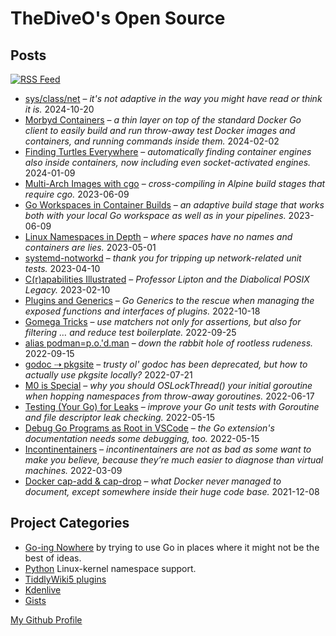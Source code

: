 # TheDiveO's Open Source

## Posts

<a href="/feed.xml">![RSS Feed](https://img.shields.io/badge/RSS-FFA500?style=flat&logo=rss&logoColor=white)</a>

<div class="posts">


- [sys/class/net](/art/sys-class-net) – _it&#39;s not adaptive in the way you might have read or think it is._ <span class="postdate">2024-10-20</span>
- [Morbyd Containers](/art/morbyd) – _a thin layer on top of the standard Docker Go client to easily build and run throw-away test Docker images and containers, and running commands inside them._ <span class="postdate">2024-02-02</span>
- [Finding Turtles Everywhere](/art/turtles) – _automatically finding container engines also inside containers, now including even socket-activated engines._ <span class="postdate">2024-01-09</span>
- [Multi-Arch Images with cgo](/art/multiarchcgo) – _cross-compiling in Alpine build stages that require cgo._ <span class="postdate">2023-06-09</span>
- [Go Workspaces in Container Builds](/art/localwscontainer) – _an adaptive build stage that works both with your local Go workspace as well as in your pipelines._ <span class="postdate">2023-06-09</span>
- [Linux Namespaces in Depth](/art/lxnamespaces) – _where spaces have no names and containers are lies._ <span class="postdate">2023-05-01</span>
- [systemd-notworkd](/art/notworkd) – _thank you for tripping up network-related unit tests._ <span class="postdate">2023-04-10</span>
- [C(r)apabilities Illustrated](/art/capabilities) – _Professor Lipton and the Diabolical POSIX Legacy._ <span class="postdate">2023-02-10</span>
- [Plugins and Generics](/art/plug-generics) – _Go Generics to the rescue when managing the exposed functions and interfaces of plugins._ <span class="postdate">2022-10-18</span>
- [Gomega Tricks](/art/gomega-tricks) – _use matchers not only for assertions, but also for filtering … and reduce test boilerplate._ <span class="postdate">2022-09-25</span>
- [alias podman=p.o.&#39;d.man](/art/podman) – _down the rabbit hole of rootless rudeness._ <span class="postdate">2022-09-15</span>
- [godoc ⇢ pkgsite](/art/pkgsite) – _trusty ol&#39; godoc has been deprecated, but how to actually use pkgsite locally?_ <span class="postdate">2022-07-21</span>
- [M0 is Special](/art/namspill) – _why you should OSLockThread() your initial goroutine when hopping namespaces from throw-away goroutines._ <span class="postdate">2022-06-17</span>
- [Testing (Your Go) for Leaks](/art/leaky) – _improve your Go unit tests with Goroutine and file descriptor leak checking._ <span class="postdate">2022-05-15</span>
- [Debug Go Programs as Root in VSCode](/art/debugroot) – _the Go extension&#39;s documentation needs some debugging, too._ <span class="postdate">2022-05-15</span>
- [Incontinentainers](/art/incontinentainers) – _incontinentainers are not as bad as some want to make you believe, because they’re much easier to diagnose than virtual machines._ <span class="postdate">2022-03-09</span>
- [Docker cap-add &amp; cap-drop](/art/cap-add-drop) – _what Docker never managed to document, except somewhere inside their huge code base._ <span class="postdate">2021-12-08</span>


</div>

## Project Categories

<div class="spaced">

- [Go-ing Nowhere](/gone) by trying to use Go in places where it might not be
  the best of ideas.
- [Python](/spam) Linux-kernel namespace support.
- [TiddlyWiki5 plugins](/tiddlywiki)
- [Kdenlive](/kdenlive)
- [Gists](https://gist.github.com/TheDiveO)

</div>

[My Github Profile](https://github.com/thediveo)
